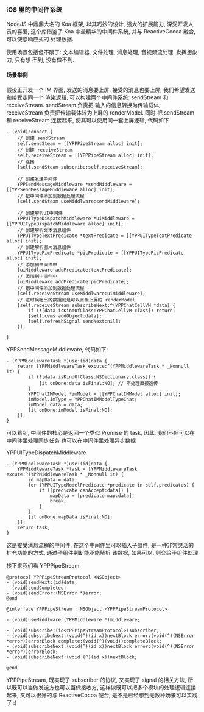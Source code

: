 ### iOS 里的中间件系统

NodeJS 中鼎鼎大名的 Koa 框架, 以其巧妙的设计, 强大的扩展能力, 深受开发人员的喜爱,
这个库借鉴了 Koa 中最精华的中间件系统, 并与 ReactiveCocoa 融合, 可以使您响应式的
处理数据.

使用场景包括但不限于: 文本编辑器, 文件处理, 消息处理, 音视频流处理. 发挥想象力, 只有想
不到, 没有做不到.

#### 场景举例

假设正开发一个 IM 界面, 发送的消息要上屏, 接受的消息也要上屏, 我们希望发送和接受走同一个
渲染逻辑, 可以构建两个中间件系统: sendStream 和 receiveStream. sendStream 负责把
输入的信息转换为传输载体, receiveStream 负责把传输载体转为上屏的 renderModel. 同时
把 sendStream 和 receiveStream 连接起来, 使其可以使用同一套上屏逻辑, 代码如下

```objc
- (void)connect {
    // 创建 sendStream
    self.sendSteam = [[YPPPipeStream alloc] init];
    // 创建 receiveStream
    self.receiveStream = [[YPPPipeStream alloc] init];
    // 连接
    [self.sendSteam subscribe:self.receiveStream];
    
    // 创建发送中间件
    YPPSendMessageMiddleware *sendMiddleware = [[YPPSendMessageMiddleware alloc] init];
    // 把中间件添加到数据处理流程
    [self.sendSteam useMiddlware:sendMiddleware];
    
    // 创建解析UI中间件
    YPPUITypeDispatchMiddleware *uiMiddleware = [[YPPUITypeDispatchMiddleware alloc] init];
    // 创建解析文本消息组件
    YPPUITypeTextPredicate *textPredicate = [[YPPUITypeTextPredicate alloc] init];
    // 创建解析图片消息组件
    YPPUITypePicPredicate *picPredicate = [[YPPUITypePicPredicate alloc] init];
    // 添加到中间件中
    [uiMiddleware addPredicate:textPredicate];
    // 添加到中间件中
    [uiMiddleware addPredicate:picPredicate];
    // 把中间件添加到数据处理流程
    [self.receiveStream useMiddlware:uiMiddleware];
    // 这时候吐出的数据就是可以直接上屏的 renderModel 
    [self.receiveStream subscribeNext:^(YPPChatCellVM *data) {
        if (![data isKindOfClass:YPPChatCellVM.class]) return;
        [self.cvms addObject:data];
        [self.refreshSignal sendNext:nil];
    }];
    
}
```

YPPSendMessageMiddleware, 代码如下:
```objc
- (YPPMiddlewareTask *)use:(id)data {
    return [YPPMiddlewareTask excute:^(YPPMiddlewareTask * _Nonnull it) {
        if (![data isKindOfClass:NSDictionary.class]) {
            [it onDone:data isFinal:NO]; // 不处理直接透传
        }
        YPPChatIMModel *imModel = [[YPPChatIMModel alloc] init];
        imModel.imType = YPPChatIMModelTypeChat;
        imModel.data = data;
        [it onDone:imModel isFinal:NO];
    }];
}
```
可以看到, 中间件的核心是返回一个类似 Promise 的 task, 因此, 我们不但可以在中间件里处理同步任务
也可以在中间件里处理异步数据

YPPUITypeDispatchMiddleware

```objc
- (YPPMiddlewareTask *)use:(id)data {
    YPPMiddlewareTask *task = [YPPMiddlewareTask excute:^(YPPMiddlewareTask * _Nonnull it) {
        id mapData = data;
        for (YPPUITypeModelPredicate *predicate in self.predicates) {
            if ([predicate canAccept:data]) {
                mapData = [predicate map:data];
                break;
            }
        }
        [it onDone:mapData isFinal:NO];
    }];
    return task;
}
```
这是接受消息流程的中间件, 在这个中间件里可以插入子组件, 是一种非常灵活的扩充功能的方式, 通过子组件判断能不能解析
该数据, 如果可以, 则交给子组件处理

接下来我们看 YPPPipeStream
```objc
@protocol YPPPipeStreamProtocol <NSObject>
- (void)sendNext:(id)data;
- (void)sendCompleted;
- (void)sendError:(NSError *)error;
@end

@interface YPPPipeStream : NSObject <YPPPipeStreamProtocol>

- (void)useMiddlware:(YPPMiddleware *)middleware;

- (void)subscribe:(id<YPPPipeStreamProtocol>)subscriber;
- (void)subscribeNext:(void(^)(id x))nextBlock error:(void(^)(NSError *error))errorBlock complete:(void(^)(void))completeBlock;
- (void)subscribeNext:(void(^)(id x))nextBlock error:(void(^)(NSError *error))errorBlock;
- (void)subscribeNext:(void (^)(id x))nextBlock;

@end
```
YPPPipeStream, 既实现了 subscriber 的协议, 又实现了 signal 的相关方法, 所以既可以当做发送方也可以当做接收方, 
这样做既可以把多个模块的处理逻辑连接起来, 又可以很好的与 ReactiveCocoa 配合, 是不是已经想到无数种场景可以实践了 :)

